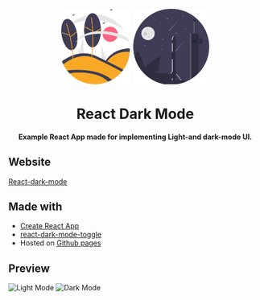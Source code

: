 <p align="center">
<img src="https://github.com/i-gitit/react-dark-mode/blob/master/src/images/light.svg" alt="Site Logo" height="150">
<img src="https://github.com/i-gitit/react-dark-mode/blob/master/src/images/dark.svg" alt="Site Logo" height="150">
</p>

<div align="center">
<h1>React Dark Mode</h1>
<h4>Example React App made for implementing Light-and dark-mode UI. </h4>
</div>

## Website
[React-dark-mode](https://i-gitit.github.io/react-dark-mode/)

## Made with

* [Create React App](https://github.com/facebook/create-react-app)
* [react-dark-mode-toggle](https://www.npmjs.com/package/react-dark-mode-toggle)
* Hosted on [Github pages](https://pages.github.com/)

## Preview

![Light Mode](https://i.imgur.com/rdfOLSG.png)
![Dark Mode](https://i.imgur.com/mGd2ox3.png)